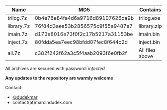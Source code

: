 | Name       | MD5                              | Contains        | MD5                              |
| ---------- | -------------------------------- | --------------- | -------------------------------- |
| trilog.7z  | 0b4e76e84fa4d6a9716d89107626da9b | trilog.exe      | 6c39c3f4a08d3d78f2eb973a94bd7718 |
| library.7z | 76f84d3aee53b2856575c9f55a9487e7 | library.zip     | 0face841f7b2953e7c29c064d6886523 |
| imain.7z   | d173e8016e73f0f2c17b5217a31153be | imain.bin       | 437f135ba179959a580412e564d3107f |
| inject.7z   | 80fdda5ea7eec98bfdd07fec8f644c2d | inject.bin       | 0544d425c7555dc4e9d76b571f31f500 |
| all.7z     | c382f242f62a3c5f4aab2093f6e0fb2f | All files above | -                                |

All archives are secured with password: *infected*

**Any updates to the repository are warmly welcome**

Contact: 

- [@dudekmar](https://twitter.com/dudekmar)
- contact(at)marcindudek.com